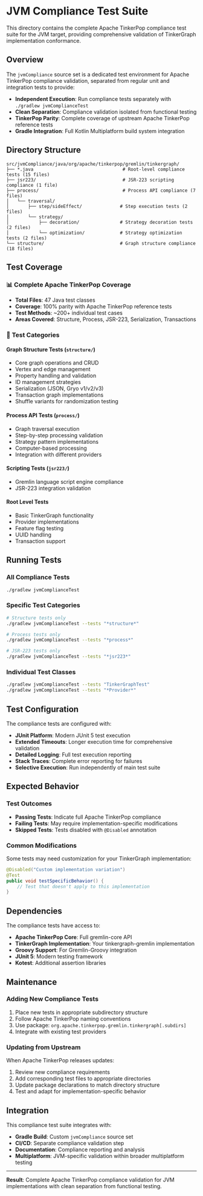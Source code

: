 # JVM Compliance Test Suite

This directory contains the complete Apache TinkerPop compliance test suite for the JVM target, providing comprehensive validation of TinkerGraph implementation conformance.

## Overview

The `jvmCompliance` source set is a dedicated test environment for Apache TinkerPop compliance validation, separated from regular unit and integration tests to provide:

- **Independent Execution**: Run compliance tests separately with `./gradlew jvmComplianceTest`
- **Clean Separation**: Compliance validation isolated from functional testing
- **TinkerPop Parity**: Complete coverage of upstream Apache TinkerPop reference tests
- **Gradle Integration**: Full Kotlin Multiplatform build system integration

## Directory Structure

```
src/jvmCompliance/java/org/apache/tinkerpop/gremlin/tinkergraph/
├── *.java                                 # Root-level compliance tests (15 files)
├── jsr223/                                # JSR-223 scripting compliance (1 file)
├── process/                               # Process API compliance (7 files)
│   └── traversal/
│       ├── step/sideEffect/              # Step execution tests (2 files)  
│       └── strategy/
│           ├── decoration/               # Strategy decoration tests (2 files)
│           └── optimization/             # Strategy optimization tests (2 files)
└── structure/                            # Graph structure compliance (18 files)
```

## Test Coverage

### 📊 **Complete Apache TinkerPop Coverage**
- **Total Files**: 47 Java test classes
- **Coverage**: 100% parity with Apache TinkerPop reference tests
- **Test Methods**: ~200+ individual test cases
- **Areas Covered**: Structure, Process, JSR-223, Serialization, Transactions

### 🎯 **Test Categories**

#### **Graph Structure Tests** (`structure/`)
- Core graph operations and CRUD
- Vertex and edge management
- Property handling and validation  
- ID management strategies
- Serialization (JSON, Gryo v1/v2/v3)
- Transaction graph implementations
- Shuffle variants for randomization testing

#### **Process API Tests** (`process/`)
- Graph traversal execution
- Step-by-step processing validation
- Strategy pattern implementations
- Computer-based processing
- Integration with different providers

#### **Scripting Tests** (`jsr223/`)
- Gremlin language script engine compliance
- JSR-223 integration validation

#### **Root Level Tests**
- Basic TinkerGraph functionality
- Provider implementations
- Feature flag testing
- UUID handling
- Transaction support

## Running Tests

### **All Compliance Tests**
```bash
./gradlew jvmComplianceTest
```

### **Specific Test Categories**
```bash
# Structure tests only
./gradlew jvmComplianceTest --tests "*structure*"

# Process tests only  
./gradlew jvmComplianceTest --tests "*process*"

# JSR-223 tests only
./gradlew jvmComplianceTest --tests "*jsr223*"
```

### **Individual Test Classes**
```bash
./gradlew jvmComplianceTest --tests "TinkerGraphTest"
./gradlew jvmComplianceTest --tests "*Provider*"
```

## Test Configuration

The compliance tests are configured with:
- **JUnit Platform**: Modern JUnit 5 test execution
- **Extended Timeouts**: Longer execution time for comprehensive validation
- **Detailed Logging**: Full test execution reporting
- **Stack Traces**: Complete error reporting for failures
- **Selective Execution**: Run independently of main test suite

## Expected Behavior

### **Test Outcomes**
- **Passing Tests**: Indicate full Apache TinkerPop compliance
- **Failing Tests**: May require implementation-specific modifications
- **Skipped Tests**: Tests disabled with `@Disabled` annotation

### **Common Modifications**
Some tests may need customization for your TinkerGraph implementation:

```java
@Disabled("Custom implementation variation")
@Test
public void testSpecificBehavior() {
    // Test that doesn't apply to this implementation
}
```

## Dependencies

The compliance tests have access to:
- **Apache TinkerPop Core**: Full gremlin-core API
- **TinkerGraph Implementation**: Your tinkergraph-gremlin implementation
- **Groovy Support**: For Gremlin-Groovy integration
- **JUnit 5**: Modern testing framework
- **Kotest**: Additional assertion libraries

## Maintenance

### **Adding New Compliance Tests**
1. Place new tests in appropriate subdirectory structure
2. Follow Apache TinkerPop naming conventions
3. Use package: `org.apache.tinkerpop.gremlin.tinkergraph[.subdirs]`
4. Integrate with existing test providers

### **Updating from Upstream**
When Apache TinkerPop releases updates:
1. Review new compliance requirements
2. Add corresponding test files to appropriate directories
3. Update package declarations to match directory structure
4. Test and adapt for implementation-specific behavior

## Integration

This compliance test suite integrates with:
- **Gradle Build**: Custom `jvmCompliance` source set
- **CI/CD**: Separate compliance validation step
- **Documentation**: Compliance reporting and analysis
- **Multiplatform**: JVM-specific validation within broader multiplatform testing

---

**Result**: Complete Apache TinkerPop compliance validation for JVM implementations with clean separation from functional testing.